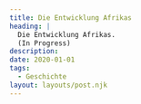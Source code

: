 ```yaml
---
title: Die Entwicklung Afrikas
heading: |
  Die Entwicklung Afrikas. 
  (In Progress)
description:
date: 2020-01-01
tags:
  - Geschichte
layout: layouts/post.njk
---
```

